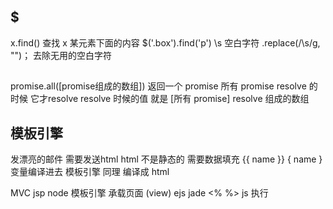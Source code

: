 ## $
x.find() 查找 x 某元素下面的内容 $('.box').find('p')
\s 空白字符
.replace(/\s/g, "")；  去除无用的空白字符


## 
promise.all([promise组成的数组])
返回一个 promise 所有 promise resolve 的时候 它才resolve
resolve 时候的值 就是 [所有 promise] resolve 组成的数组


## 模板引擎
发漂亮的邮件 需要发送html
html 不是静态的 需要数据填充
{{ name }}
{ name } 变量编译进去
模板引擎 同理
编译成 html

MVC
jsp
node 模板引擎 承载页面 (view)
ejs jade
<% %> js 执行